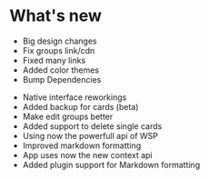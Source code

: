 # What's new

- Big design changes
- Fix groups link/cdn
- Fixed many links
- Added color themes
- Bump Dependencies
<!-- - Added confirm dialog before exiting the editing process -->
- Native interface reworkings
- Added backup for cards (beta)
- Make edit groups better
- Added support to delete single cards
- Using now the powerfull api of WSP
- Improved markdown formatting
- App uses now the new context api
- Added plugin support for Markdown formatting
